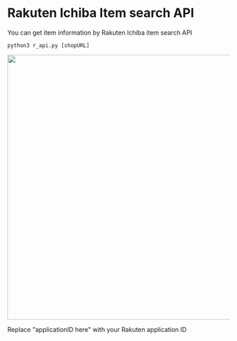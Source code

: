 # Rakuten Ichiba Item search API
You can get item information by Rakuten Ichiba item search API
```
python3 r_api.py [shopURL]
```
<img src="https://github.com/shutokawabata0723/Rakuten_API_JAN/blob/master/r_api.gif" width=600>

Replace "applicationID here" with your Rakuten application ID
